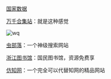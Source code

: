[国家数据](http://data.stats.gov.cn/)

[万千合集站](http://www.hejizhan.com/html/search)：就是这种感觉

![wq](https://i.imgur.com/MCm7neM.png)

[虫部落](http://www.chongbuluo.com/)：一个神级搜索网站

[浙江图书馆](http://www.zjlib.cn/)：国民图书馆，资源免费享

[仿知网](https://www.cn-ki.net/)：一个完全可以代替知网的精品网站



[]()
[]()
[]()
[]()
[]()
[]()
[]()
[]()